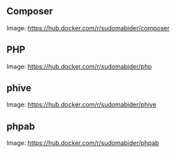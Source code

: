 ## Composer

Image: https://hub.docker.com/r/sudomabider/composer

## PHP

Image: https://hub.docker.com/r/sudomabider/php

## phive

Image: https://hub.docker.com/r/sudomabider/phive

## phpab

Image: https://hub.docker.com/r/sudomabider/phpab
